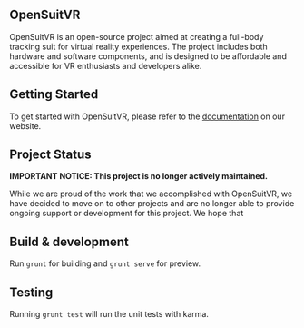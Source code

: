 ## OpenSuitVR

OpenSuitVR is an open-source project aimed at creating a full-body tracking suit for virtual reality experiences. The project includes both hardware and software components, and is designed to be affordable and accessible for VR enthusiasts and developers alike.

## Getting Started

To get started with OpenSuitVR, please refer to the [documentation](https://opensuitvr.com/documentation) on our website.

## Project Status

**IMPORTANT NOTICE: This project is no longer actively maintained.**

While we are proud of the work that we accomplished with OpenSuitVR, we have decided to move on to other projects and are no longer able to provide ongoing support or development for this project. We hope that

## Build & development

Run `grunt` for building and `grunt serve` for preview.

## Testing

Running `grunt test` will run the unit tests with karma.
